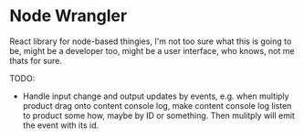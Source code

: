 # Node Wrangler

React library for node-based thingies, I'm not too sure what this is going to be, might be a developer too, might be a user interface, who knows, not me thats for sure.


TODO:
 - Handle input change and output updates by events, e.g. when multiply product drag onto content console log, make content console log listen to product some how, maybe by ID or something. Then mulitply will emit the event with its id.